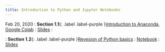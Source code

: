 ```yaml
---
title: Introduction to Python and Jupyter Notebooks
---
```


Feb 20, 2020
: **Section 1.1**{: .label .label-purple }[Introduction to Anaconda, Google Colab]()
: [Slides](#)
: 

: **Section 1.2**{: .label .label-purple }[Revesion of Python basics]()
: [Notebook](#)
: [Slides](#)
